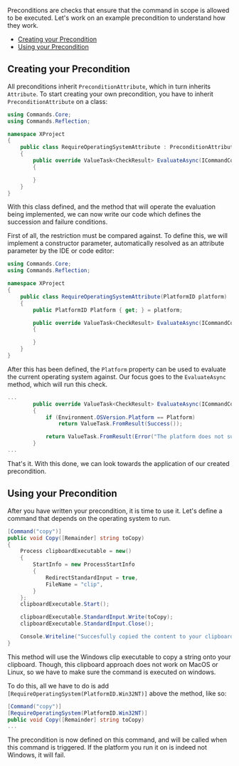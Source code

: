 Preconditions are checks that ensure that the command in scope is allowed to be executed. 
Let's work on an example precondition to understand how they work. 

- [Creating your Precondition](#creating-your-precondition)
- [Using your Precondition](#using-your-precondition)

## Creating your Precondition

All preconditions inherit `PreconditionAttribute`, which in turn inherits `Attribute`. To start creating your own precondition, you have to inherit `PreconditionAttribute` on a class:

```cs
using Commands.Core;
using Commands.Reflection;

namespace XProject
{
    public class RequireOperatingSystemAttribute : PreconditionAttribute
    {
        public override ValueTask<CheckResult> EvaluateAsync(ICommandContext context, IServiceProvider services, CommandInfo command, CancellationToken cancellationToken)
        {

        }
    }
}
```

With this class defined, and the method that will operate the evaluation being implemented, we can now write our code which defines the succession and failure conditions.

First of all, the restriction must be compared against. To define this, we will implement a constructor parameter, automatically resolved as an attribute parameter by the IDE or code editor:

```cs
using Commands.Core;
using Commands.Reflection;

namespace XProject
{
    public class RequireOperatingSystemAttribute(PlatformID platform) : PreconditionAttribute
    {
        public PlatformID Platform { get; } = platform;

        public override ValueTask<CheckResult> EvaluateAsync(ICommandContext context, IServiceProvider services, CommandInfo command, CancellationToken cancellationToken)
        {

        }
    }
}
```

After this has been defined, the `Platform` property can be used to evaluate the current operating system against. Our focus goes to the `EvaluateAsync` method, which will run this check.

```cs
...
        public override ValueTask<CheckResult> EvaluateAsync(ICommandContext context, IServiceProvider services, CommandInfo command, CancellationToken cancellationToken)
        {
            if (Environment.OSVersion.Platform == Platform)
                return ValueTask.FromResult(Success());

            return ValueTask.FromResult(Error("The platform does not support this operation."));
        }
...
```

That's it. With this done, we can look towards the application of our created precondition.

## Using your Precondition

After you have written your precondition, it is time to use it. Let's define a command that depends on the operating system to run.

```cs
[Command("copy")]
public void Copy([Remainder] string toCopy)
{
    Process clipboardExecutable = new()
    {
        StartInfo = new ProcessStartInfo
        {
            RedirectStandardInput = true,
            FileName = "clip",
        }
    };
    clipboardExecutable.Start();

    clipboardExecutable.StandardInput.Write(toCopy);
    clipboardExecutable.StandardInput.Close();

    Console.Writeline("Succesfully copied the content to your clipboard.");
}
```

This method will use the Windows clip executable to copy a string onto your clipboard. 
Though, this clipboard approach does not work on MacOS or Linux, so we have to make sure the command is executed on windows.

To do this, all we have to do is add `[RequireOperatingSystem(PlatformID.Win32NT)]` above the method, like so:

```cs
[Command("copy")]
[RequireOperatingSystem(PlatformID.Win32NT)]
public void Copy([Remainder] string toCopy)
...
```

The precondition is now defined on this command, and will be called when this command is triggered. If the platform you run it on is indeed not Windows, it will fail.